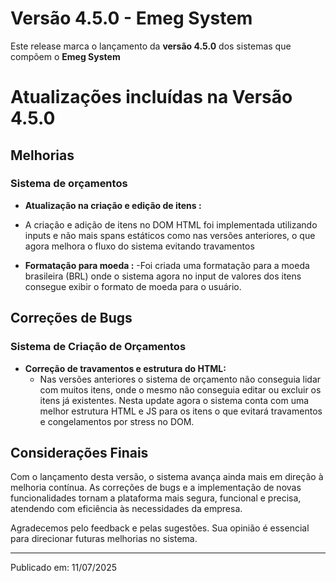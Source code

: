 # Versão 4.5.0 - Emeg System

Este release marca o lançamento da **versão 4.5.0** dos sistemas que compõem o **Emeg System**

# Atualizações incluídas na Versão 4.5.0

## Melhorias

### Sistema de orçamentos

- **Atualização na criação e edição de itens :**
 - A criação e adição de itens no DOM HTML foi implementada utilizando inputs e não mais spans estáticos como nas versões anteriores, o que agora melhora o fluxo do sistema evitando travamentos 

- **Formatação para moeda :**
 -Foi criada uma formatação para a moeda brasileira (BRL) onde o sistema agora no input de valores dos itens consegue exibir o formato de moeda para o usuário.


## Correções de Bugs

### Sistema de Criação de Orçamentos

- **Correção de travamentos e estrutura do HTML:**
  - Nas versões anteriores o sistema de orçamento não conseguia lidar com muitos itens, onde o mesmo não conseguia editar ou excluir os itens já existentes. Nesta update agora o sistema conta com uma melhor estrutura HTML e JS para os itens o que evitará travamentos e congelamentos por stress no DOM.


## Considerações Finais

Com o lançamento desta versão, o sistema avança ainda mais em direção à melhoria contínua. As correções de bugs e a implementação de novas funcionalidades tornam a plataforma mais segura, funcional e precisa, atendendo com eficiência às necessidades da empresa.

Agradecemos pelo feedback e pelas sugestões. Sua opinião é essencial para direcionar futuras melhorias no sistema.

---

Publicado em: 11/07/2025
